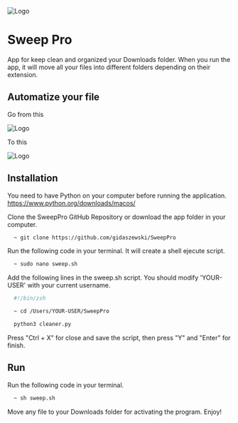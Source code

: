 
![Logo](https://res.cloudinary.com/dtcfj52hr/image/upload/v1706988090/Sweep%20Pro%20Website/vjcushjrjxa1dn76gtah.png)


# Sweep Pro

App for keep clean and organized your Downloads folder. When you run the app, it will move all your files into different folders depending on their extension.


## Automatize your file

Go from this

![Logo](https://res.cloudinary.com/dtcfj52hr/image/upload/v1707086927/Sweep%20Pro%20Website/maxij7rztm10vofict24.png)

To this

![Logo](https://res.cloudinary.com/dtcfj52hr/image/upload/v1707086926/Sweep%20Pro%20Website/satabiy70hdggmis5kfc.png)



## Installation

You need to have Python on your computer before running the application.
https://www.python.org/downloads/macos/

Clone the SweepPro GitHub Repository or download the app folder in your computer.

```bash
  ~ git clone https://github.com/gidaszewski/SweepPro
```

Run the following code in your terminal. It will create a shell ejecute script.

```bash
  ~ sudo nano sweep.sh
```

Add the following lines in the sweep.sh script. You should modify 'YOUR-USER' with your current username.

```bash
  #!/bin/zsh

  ~ cd /Users/YOUR-USER/SweepPro

  python3 cleaner.py
```

Press "Ctrl + X" for close and save the script, then press "Y" and "Enter" for finish.

## Run

Run the following code in your terminal.

```bash
  ~ sh sweep.sh
```

Move any file to your Downloads folder for activating the program. Enjoy!
    